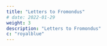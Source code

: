 ```yaml
---
title: "Letters to Fromondus"
# date: 2022-01-29
weight: 3
description: "Letters to Fromondus"
c: "royalblue"
---
```

